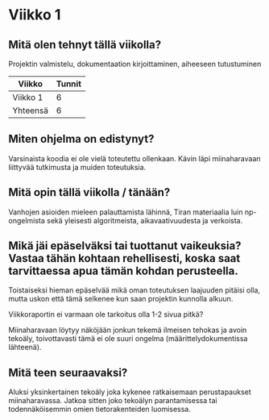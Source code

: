 # Viikko 1

## Mitä olen tehnyt tällä viikolla?
Projektin valmistelu, dokumentaation kirjoittaminen, aiheeseen tutustuminen

Viikko | Tunnit
-------| ------
Viikko 1 | 6 
Yhteensä | 6

## Miten ohjelma on edistynyt?
Varsinaista koodia ei ole vielä toteutettu ollenkaan. Kävin läpi miinaharavaan liittyvää tutkimusta ja muiden toteutuksia. 

## Mitä opin tällä viikolla / tänään?
Vanhojen asioiden mieleen palauttamista lähinnä, Tiran materiaalia luin np-ongelmista sekä yleisesti algoritmeista, aikavaativuudesta ja verkoista.

## Mikä jäi epäselväksi tai tuottanut vaikeuksia? Vastaa tähän kohtaan rehellisesti, koska saat tarvittaessa apua tämän kohdan perusteella.
Toistaiseksi hieman epäselvää mikä oman toteutuksen laajuuden pitäisi olla, mutta uskon että tämä selkenee kun saan projektin kunnolla alkuun.

Viikkoraportin ei varmaan ole tarkoitus olla 1-2 sivua pitkä?

Miinaharavaan löytyy näköjään jonkun tekemä ilmeisen tehokas ja avoin tekoäly, toivottavasti tämä ei ole suuri ongelma (määrittelydokumentissa lähteenä).

## Mitä teen seuraavaksi?
Aluksi yksinkertainen tekoäly joka kykenee ratkaisemaan perustapaukset miinaharavassa. 
Jatkoa sitten joko tekoälyn parantamisessa tai todennäköisemmin omien tietorakenteiden luomisessa.
